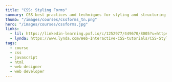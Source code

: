 ```yaml
---
title: "CSS: Styling Forms"
summary: CSS best practices and techniques for styling and structuring HTML and HTML5 forms.
thumb: "/images/courses/cssforms_tn.png"
hero: "/images/courses/cssforms.jpg"
links:
  - lil: https://linkedin-learning.pxf.io/c/1252977/449670/8005?u=https%3A%2F%2Fwww.linkedin.com%2Flearning%2Fcss-styling-forms
  - lynda: https://www.lynda.com/Web-Interactive-CSS-tutorials/CSS-Styling-Forms/90368-2.html
tags:
  - course
  - css
  - javascript
  - html
  - web designer
  - web developer
---
```

